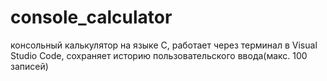 # console_calculator

консольный калькулятор на языке C, работает через терминал в Visual Studio Code, сохраняет историю пользовательского ввода(макс. 100 записей)
